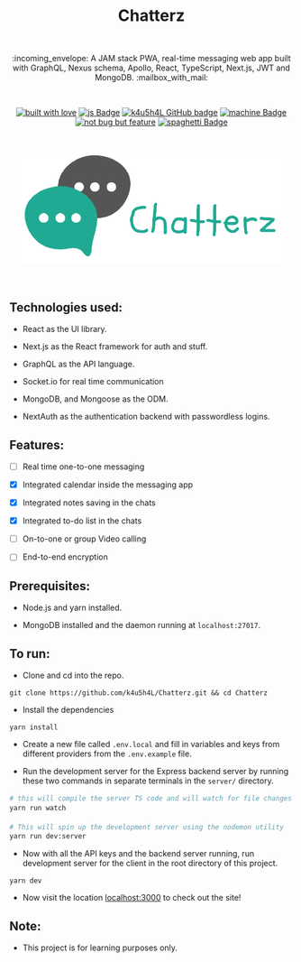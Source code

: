 <h1 align="center">Chatterz</h1></br>

<p align="center">
:incoming_envelope:  A JAM stack PWA, real-time messaging web app built with GraphQL, Nexus schema, Apollo, React, TypeScript, Next.js, JWT and MongoDB. :mailbox_with_mail:
</p>
<br>

<p align="center">
  <a href="#"><img alt="built with love" src="https://forthebadge.com/images/badges/built-with-love.svg"/></a>
  <a href="#"><img alt="js Badge" src="https://forthebadge.com/images/badges/made-with-typescript.svg"/></a>
  <a href="https://github.com/k4u5h4L"><img alt="k4u5h4L GitHub badge" height="37" src="https://badgen.net/badge/GitHub/k4u5h4L?icon=github&color=24292e"/></a>
  <a href="#"><img alt="machine Badge" height="37" src="https://forthebadge.com/images/badges/works-on-my-machine.svg"/></a>
  <a href="#"><img alt="not bug but feature" height="37" src="https://forthebadge.com/images/badges/not-a-bug-a-feature.svg"/></a>
  <a href="#"><img alt="spaghetti Badge" src="https://forthebadge.com/images/badges/contains-tasty-spaghetti-code.svg"/></a>
</p>

<br>
<p align="center">
<img width="460px" src="assets/logo.png" alt="chatterz"></img>
</p><br>

## Technologies used:

-   React as the UI library.

-   Next.js as the React framework for auth and stuff.

-   GraphQL as the API language.

-   Socket.io for real time communication

-   MongoDB, and Mongoose as the ODM.

-   NextAuth as the authentication backend with passwordless logins.

## Features:

-   [ ] Real time one-to-one messaging

-   [x] Integrated calendar inside the messaging app

-   [x] Integrated notes saving in the chats

-   [x] Integrated to-do list in the chats

-   [ ] On-to-one or group Video calling

-   [ ] End-to-end encryption

## Prerequisites:

-   Node.js and yarn installed.

-   MongoDB installed and the daemon running at `localhost:27017`.

## To run:

-   Clone and cd into the repo.

```
git clone https://github.com/k4u5h4L/Chatterz.git && cd Chatterz
```

-   Install the dependencies

```
yarn install
```

-   Create a new file called `.env.local` and fill in variables and keys from different providers from the `.env.example` file.

-   Run the development server for the Express backend server by running these two commands in separate terminals in the `server/` directory.

```bash
# this will compile the server TS code and will watch for file changes
yarn run watch

# This will spin up the development server using the nodemon utility
yarn run dev:server
```

-   Now with all the API keys and the backend server running, run development server for the client in the root directory of this project.

```
yarn dev
```

-   Now visit the location [localhost:3000](http://localhost:3000) to check out the site!

## Note:

-   This project is for learning purposes only.

<!-- -   Any contribution is welcome. You may fork the repo and issue a PR. -->
